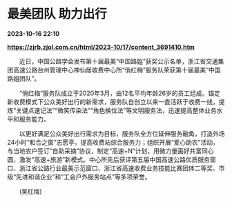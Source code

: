 # 最美团队 助力出行

**2023-10-16 22:10**

**https://zjrb.zjol.com.cn/html/2023-10/17/content_3691410.htm**

　　近日，中国公路学会发布第十届最美“中国路姐”获奖公示名单，浙江省交通集团高速公路台州管理中心神仙居收费中心所“俏红梅”服务队荣获第十届最美“中国路姐团队”。

　　“俏红梅”服务队成立于2020年3月，由12名平均年龄26岁的员工组成。锚定新收费模式下公众美好出行的新需求，服务队自创立以来一直活跃于收费一线，提炼“关键点速记法”“微笑传染法”“角色换位法”等文明服务法，迅速提高整体业务水平和服务能力。

　　以更好满足公众美好出行需求为目标，服务队全方位延伸服务融角，打造外场24小时“和合之窗”志愿亭，提高收费站综合服务力；组织开展“爱心助农”活动，与当地农户签订“自助采摘”协议，制定“高速+N”计划，用微力量画好共富同心圆，激发“高速+旅游”新模式。中心所先后获评第五届中国高速公路优质服务窗口、浙江省公路行业最美示范窗口、浙江省高速收费业务技能比赛团体二等奖、市级“先进和谐企业”和“工会户外服务站点”等多项荣誉。

　　(吴红梅)